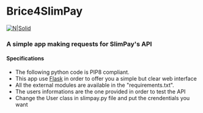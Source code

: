 # Brice4SlimPay

[![N|Solid](https://www.slimpay.com/fr/wp-content/themes/slimpay/assets/mobile/logo-footer@2x.png)](https://www.slimpay.com/)

### A simple app making requests for SlimPay's API

#### Specifications

* The following python code is PIP8 compliant.
* This app use [Flask](http://flask.pocoo.org/) in order to offer you a simple but clear web interface
* All the external modules are available in the "requirements.txt".
* The users informations are the one provided in order to test the API
* Change the User class in slimpay.py file and put the crendentials you want

